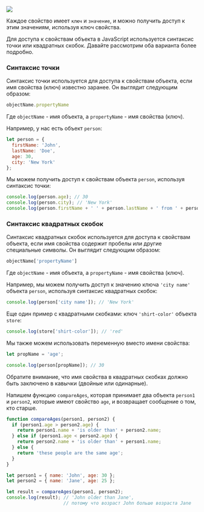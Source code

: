 ![](https://course-qa-basics.s3.us-west-1.amazonaws.com/object-string.png)

Каждое свойство имеет `ключ` и `значение`, и можно получить доступ к этим значениям, используя ключ свойства.

Для доступа к свойствам объекта в JavaScript используется синтаксис точки или квадратных скобок. Давайте рассмотрим оба варианта более подробно.

### Синтаксис точки

Синтаксис точки используется для доступа к свойствам объекта, если имя свойства (ключ) известно заранее. Он выглядит следующим образом:

```javascript
objectName.propertyName
```

Где `objectName` - имя объекта, а `propertyName` - имя свойства (ключ).

Например, у нас есть объект `person`:

```javascript
let person = { 
  firstName: 'John',
  lastName: 'Doe',
  age: 30,
  city: 'New York'
};
```

Мы можем получить доступ к свойствам объекта `person`, используя синтаксис точки:

```javascript
console.log(person.age); // 30
console.log(person.city); // 'New York'
console.log(person.firstName + ' ' + person.lastName + ' from ' + person.city); // 'John Doe from New York'
```

### Синтаксис квадратных скобок

Синтаксис квадратных скобок используется для доступа к свойствам объекта, если имя свойства содержит пробелы или другие специальные символы. Он выглядит следующим образом:

```javascript
objectName['propertyName']
```

Где `objectName` - имя объекта, а `propertyName` - имя свойства (ключ).

Например, мы можем получить доступ к значению ключа `'city name'` объекта `person`, используя синтаксис квадратных скобок:

```javascript
console.log(person['city name']); // 'New York'
```

Еще один пример с квадратными скобками: ключ `'shirt-color'` объекта `store`:

```javascript
console.log(store['shirt-color']); // 'red'
```


Мы также можем использовать переменную вместо имени свойства:

```javascript
let propName = 'age';

console.log(person[propName]); // 30
```

Обратите внимание, что имя свойства в квадратных скобках должно быть заключено в кавычки (двойные или одинарные).

Напишем функцию `compareAges`, которая принимает два объекта `person1` и `person2`, которые имеют свойство `age`, и возвращает сообщение о том, кто старше.

```javascript
function compareAges(person1, person2) {
  if (person1.age > person2.age) {
    return person1.name + 'is older than' + person2.name;
  } else if (person1.age < person2.age) {
    return person2.name + 'is older than' + person1.name;
  } else {
    return 'these people are the same age';
  }
}

let person1 = { name: 'John', age: 30 };
let person2 = { name: 'Jane', age: 25 };

let result = compareAges(person1, person2);
console.log(result); // 'John older than Jane',
                     // потому что возраст John больше возраста Jane
```
